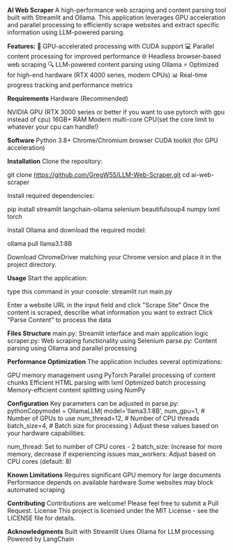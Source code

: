 **AI Web Scraper**
A high-performance web scraping and content parsing tool built with Streamlit and Ollama. This application leverages GPU acceleration and parallel processing to efficiently scrape websites and extract specific information using LLM-powered parsing.

**Features:**
🚀 GPU-accelerated processing with CUDA support
💻 Parallel content processing for improved performance
🌐 Headless browser-based web scraping
🔍 LLM-powered content parsing using Ollama
⚡ Optimized for high-end hardware (RTX 4000 series, modern CPUs)
📊 Real-time progress tracking and performance metrics

**Requirements**
Hardware (Recommended)

NVIDIA GPU (RTX 3000 series or better if you want to use pytorch with gpu instead of cpu)
16GB+ RAM
Modern multi-core CPU(set the core limit to whatever your cpu can handle!)

**Software**
Python 3.8+
Chrome/Chromium browser
CUDA toolkit (for GPU acceleration)

**Installation**
Clone the repository:

git clone https://github.com/GregW55/LLM-Web-Scraper.git
cd ai-web-scraper

Install required dependencies:

pip install streamlit langchain-ollama selenium beautifulsoup4 numpy lxml torch

Install Ollama and download the required model:

ollama pull llama3.1:8B

Download ChromeDriver matching your Chrome version and place it in the project directory.

**Usage**
Start the application:

type this command in your console: streamlit run main.py

Enter a website URL in the input field and click "Scrape Site"
Once the content is scraped, describe what information you want to extract
Click "Parse Content" to process the data

**Files Structure**
main.py: Streamlit interface and main application logic
scraper.py: Web scraping functionality using Selenium
parse.py: Content parsing using Ollama and parallel processing

**Performance Optimization**
The application includes several optimizations:

GPU memory management using PyTorch
Parallel processing of content chunks
Efficient HTML parsing with lxml
Optimized batch processing
Memory-efficient content splitting using NumPy

**Configuration**
Key parameters can be adjusted in parse.py:
pythonCopymodel = OllamaLLM(
    model='llama3.1:8B',
    num_gpu=1,  # Number of GPUs to use
    num_thread=12,  # Number of CPU threads
    batch_size=4,  # Batch size for processing
)
Adjust these values based on your hardware capabilities:

num_thread: Set to number of CPU cores - 2
batch_size: Increase for more memory, decrease if experiencing issues
max_workers: Adjust based on CPU cores (default: 8)

**Known Limitations**
Requires significant GPU memory for large documents
Performance depends on available hardware
Some websites may block automated scraping

**Contributing**
Contributions are welcome! Please feel free to submit a Pull Request.
License
This project is licensed under the MIT License - see the LICENSE file for details.

**Acknowledgments**
Built with Streamlit
Uses Ollama for LLM processing
Powered by LangChain
